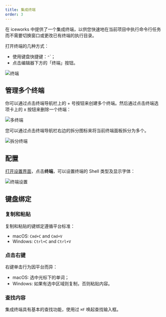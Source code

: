 ```yaml
---
title: 集成终端
order: 3
---
```


在 iceworks 中提供了一个集成终端，以供您快速地在当前项目中执行命令行任务而不需要切换窗口或更改已有终端的执行目录。

打开终端的几种方式：

- 使用键盘快捷键：`⌃`\`；
- 点击编辑器下方的「终端」按钮。

![终端](https://img.alicdn.com/tfs/TB1plrPtND1gK0jSZFsXXbldVXa-1490-530.png)

## 管理多个终端

你可以通过点击终端导航栏上的 + 号按钮来创建多个终端。然后通过点击终端选项卡上的 x 按钮来删除一个终端：

![多终端](https://img.alicdn.com/tfs/TB1xZjftF67gK0jSZPfXXahhFXa-1022-222.png)

您可以通过点击终端导航栏右边的拆分图标来将当前终端面板拆分为多个。

![拆分终端](https://img.alicdn.com/tfs/TB1wZrUtNv1gK0jSZFFXXb0sXXa-1406-414.png)

## 配置

[打开设置界面](/docs/iceworks/guide/settings)，点击**终端**，可以设置终端的 Shell 类型及显示字体：

![终端设置](https://img.alicdn.com/tfs/TB1iRfQtUH1gK0jSZSyXXXtlpXa-1406-1234.png)

## 键盘绑定

### 复制和粘贴

复制和粘贴的键绑定遵循平台标准：

- macOS: `Cmd+C` and `Cmd+V`
- Windows: `Ctrl+C` and `Ctrl+V`

### 点击右键

右键单击行为因平台而异：

- macOS: 选中光标下的单词；
- Windows: 如果有选中区域则复制，否则粘贴内容。

### 查找内容

集成终端具有基本的查找功能，使用过 `⌘F` 唤起查找输入框。



